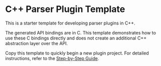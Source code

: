 # C++ Parser Plugin Template

This is a starter template for developing parser plugins in C++.

The generated API bindings are in C. This template demonstrates how to use these C bindings directly and does not create an additional C++ abstraction layer over the API.

Copy this template to quickly begin a new plugin project. For detailed instructions, refer to the [Step-by-Step Guide](../README.md).

